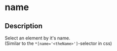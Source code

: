 # name

## Description

Select an element by it's name.  
(Similar to the `*[name='<theName>']`-selector in css)